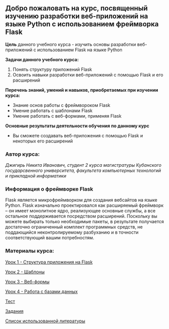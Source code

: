 ## Добро пожаловать на курс, посвященный изучению разработки веб-приложений на языке Python с использованием фреймворка Flask

**Цель** данного учебного курса - изучить основы разработки веб-приложений с использованием Flask на языке Python

**Задачи данного учебного курса:**
  1. Понять структуру приложений Flask
  2. Освоить навыки разработки веб-приложений с помощью Flask и его расширений

**Перечень знаний, умений и навыков, приобретаемых при изучении курса:**
- Знание основ работы с фреймвороком Flask 
- Умение работать с шаблонами Flask
- Умение работать с веб-формами, применяя Flask 

**Основные результаты деятельности обучения по данному курс**
- Вы сможете создавать веб-приложения с помощью Flask и некоторых его расширений

### Автор курса:
*Джигирь Никита Иванович, студент 2 курса магистратуры Кубанского государсвенного университета, 
факультета компьютерных технологий и прикладной информатики*

### Информация о фреймворке Flask
Flask является микрофреймворком для создания вебсайтов на языке Python. Flask изначально проектировался как расширяемый фреймворк – он имеет монолитное ядро, реализующее основные службы, а все остальное поддерживается посредством расширений. Поскольку вы можете выбирать только необходимые пакеты, в результате получается достаточно ограниченный комплект программных средств, не поддающийся неконтролируемому разбуханию и в точности соответствующий вашим потребностям.

### Материалы курса:

[Урок 1 - Структура приложения на Flask](Lessons/lesson_1.md)

[Урок 2 - Шаблоны](Lessons/lesson_2.md)

[Урок 3 - Веб-формы](Lessons/lesson_3.md)

[Урок 4 - Работа с базами данных](Lessons/lesson_4.md)

[Тест](https://docs.google.com/forms/d/e/1FAIpQLSdF7VHTQGe5f_sjRjioL9uzVJl_lMgk_4jB1pvswB-dyXU9tQ/viewform)

[Задания](Lessons/tasks.md)

[Список использованной литературы](Lessons/source_list.md)
